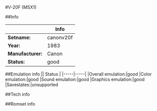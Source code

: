 #V-20F (MSX1)

##Info

||Info|
|-----|-----|
|**Setname:**|canonv20f
|**Year:**|1983
|**Manufacturer:**|Canon
|**Status:**|good

##Emulation info
|| Status |
|-----|-----|
|Overall emulation:|good
|Color emulation:|good
|Sound emulation:|good
|Graphics emulation:|good
|Savestates:|unsupported

##Tech info

##Romset info

<!--- START OF EDITED COMMENT DO NOT TOUCH TEXT ABOVE-->
